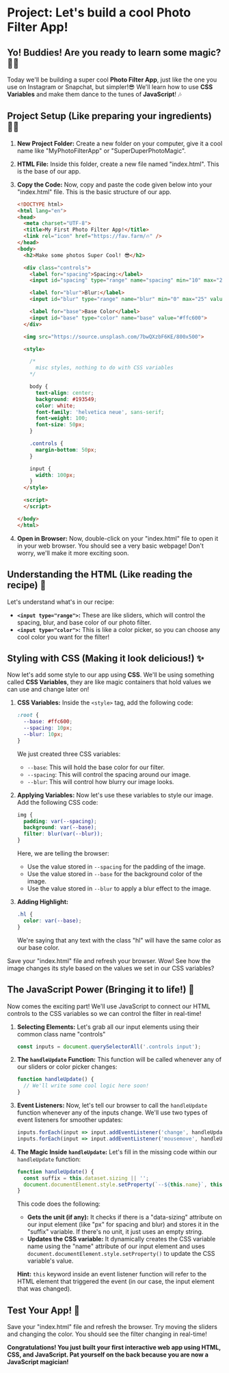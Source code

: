 # Project: Let's build a cool Photo Filter App!

##  Yo! Buddies! Are you ready to learn some magic? 🧙‍♂️

Today we'll be building a super cool **Photo Filter App**, just like the one you use on Instagram or Snapchat, but simpler!😎  We'll learn how to use **CSS Variables** and make them dance to the tunes of **JavaScript**! 🎶

##  Project Setup (Like preparing your ingredients)👨‍🍳

1.  **New Project Folder:** Create a new folder on your computer, give it a cool name like "MyPhotoFilterApp" or "SuperDuperPhotoMagic".
2.  **HTML File:** Inside this folder, create a new file named "index.html". This is the base of our app.
3.  **Copy the Code:** Now, copy and paste the code given below into your "index.html" file. This is the basic structure of our app.

    ```html
    <!DOCTYPE html>
    <html lang="en">
    <head>
      <meta charset="UTF-8">
      <title>My First Photo Filter App!</title>
      <link rel="icon" href="https://fav.farm/🔥" />
    </head>
    <body>
      <h2>Make some photos Super Cool! 😎</h2>

      <div class="controls">
        <label for="spacing">Spacing:</label>
        <input id="spacing" type="range" name="spacing" min="10" max="200" value="10" data-sizing="px">
    
        <label for="blur">Blur:</label>
        <input id="blur" type="range" name="blur" min="0" max="25" value="10" data-sizing="px">
    
        <label for="base">Base Color</label>
        <input id="base" type="color" name="base" value="#ffc600">
      </div>
    
      <img src="https://source.unsplash.com/7bwQXzbF6KE/800x500">
    
      <style>
    
        /*
          misc styles, nothing to do with CSS variables
        */
    
        body {
          text-align: center;
          background: #193549;
          color: white;
          font-family: 'helvetica neue', sans-serif;
          font-weight: 100;
          font-size: 50px;
        }
    
        .controls {
          margin-bottom: 50px;
        }
    
        input {
          width: 100px;
        }
      </style>
    
      <script>
      </script>
    
    </body>
    </html>

    ```

4.  **Open in Browser:** Now, double-click on your "index.html" file to open it in your web browser. You should see a very basic webpage! Don't worry, we'll make it more exciting soon.

## Understanding the HTML (Like reading the recipe) 📖

Let's understand what's in our recipe:

*   **`<input type="range">`:** These are like sliders, which will control the spacing, blur, and base color of our photo filter.
*   **`<input type="color">`:** This is like a color picker, so you can choose any cool color you want for the filter!

## Styling with CSS (Making it look delicious!) ✨

Now let's add some style to our app using **CSS**. We'll be using something called **CSS Variables**, they are like magic containers that hold values we can use and change later on!

1.  **CSS Variables:**  Inside the `<style>` tag, add the following code:

    ```css
    :root {
      --base: #ffc600;
      --spacing: 10px;
      --blur: 10px;
    }
    ```

    We just created three CSS variables:
    *   `--base`: This will hold the base color for our filter.
    *   `--spacing`:  This will control the spacing around our image.
    *   `--blur`:  This will control how blurry our image looks.

2.  **Applying Variables:** Now let's use these variables to style our image. Add the following CSS code:

    ```css
    img {
      padding: var(--spacing);
      background: var(--base);
      filter: blur(var(--blur));
    }
    ```

    Here, we are telling the browser:
    *   Use the value stored in `--spacing` for the padding of the image.
    *   Use the value stored in `--base` for the background color of the image.
    *   Use the value stored in `--blur` to apply a blur effect to the image.

3. **Adding Highlight:** 
    ```css
    .hl {
      color: var(--base);
    }
    ```
    We're saying that any text with the class "hl" will have the same color as our base color.

Save your "index.html" file and refresh your browser. Wow! See how the image changes its style based on the values we set in our CSS variables?

## The JavaScript Power (Bringing it to life!) 🚀

Now comes the exciting part! We'll use JavaScript to connect our HTML controls to the CSS variables so we can control the filter in real-time!

1.  **Selecting Elements:**
    Let's grab all our input elements using their common class name "controls" 
    ```javascript
    const inputs = document.querySelectorAll('.controls input');
    ```

2.  **The `handleUpdate` Function:**
    This function will be called whenever any of our sliders or color picker changes:
    ```javascript
    function handleUpdate() {
      // We'll write some cool logic here soon!
    }
    ```

3.  **Event Listeners:**
    Now, let's tell our browser to call the `handleUpdate` function whenever any of the inputs change. We'll use two types of event listeners for smoother updates:
    ```javascript
    inputs.forEach(input => input.addEventListener('change', handleUpdate));
    inputs.forEach(input => input.addEventListener('mousemove', handleUpdate));
    ```

4.  **The Magic Inside `handleUpdate`:**
    Let's fill in the missing code within our  `handleUpdate`  function:

    ```javascript
    function handleUpdate() {
      const suffix = this.dataset.sizing || '';
      document.documentElement.style.setProperty(`--${this.name}`, this.value + suffix);
    }
    ```

    This code does the following:
    *   **Gets the unit (if any):**  It checks if there is a "data-sizing" attribute on our input element (like "px" for spacing and blur) and stores it in the "suffix" variable. If there's no unit, it just uses an empty string.
    *   **Updates the CSS variable:**  It dynamically creates the CSS variable name using the "name" attribute of our input element and uses  `document.documentElement.style.setProperty()`  to update the CSS variable's value.

    **Hint:** `this` keyword inside an event listener function will refer to the HTML element that triggered the event (in our case, the input element that was changed).

##  Test Your App! 🎉

Save your "index.html" file and refresh the browser.  Try moving the sliders and changing the color.  You should see the filter changing in real-time!  

**Congratulations! You just built your first interactive web app using HTML, CSS, and JavaScript.  Pat yourself on the back because you are now a JavaScript magician!** 
